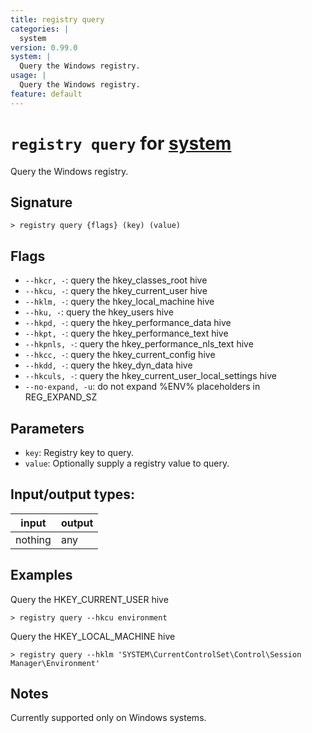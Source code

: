 ```yaml
---
title: registry query
categories: |
  system
version: 0.99.0
system: |
  Query the Windows registry.
usage: |
  Query the Windows registry.
feature: default
---
```

<!-- This file is automatically generated. Please edit the command in https://github.com/nushell/nushell instead. -->

# `registry query` for [system](/commands/categories/system.md)

<div class='command-title'>Query the Windows registry.</div>

## Signature

```> registry query {flags} (key) (value)```

## Flags

 -  `--hkcr, -`: query the hkey_classes_root hive
 -  `--hkcu, -`: query the hkey_current_user hive
 -  `--hklm, -`: query the hkey_local_machine hive
 -  `--hku, -`: query the hkey_users hive
 -  `--hkpd, -`: query the hkey_performance_data hive
 -  `--hkpt, -`: query the hkey_performance_text hive
 -  `--hkpnls, -`: query the hkey_performance_nls_text hive
 -  `--hkcc, -`: query the hkey_current_config hive
 -  `--hkdd, -`: query the hkey_dyn_data hive
 -  `--hkculs, -`: query the hkey_current_user_local_settings hive
 -  `--no-expand, -u`: do not expand %ENV% placeholders in REG_EXPAND_SZ

## Parameters

 -  `key`: Registry key to query.
 -  `value`: Optionally supply a registry value to query.


## Input/output types:

| input   | output |
| ------- | ------ |
| nothing | any    |

## Examples

Query the HKEY_CURRENT_USER hive
```nu
> registry query --hkcu environment

```

Query the HKEY_LOCAL_MACHINE hive
```nu
> registry query --hklm 'SYSTEM\CurrentControlSet\Control\Session Manager\Environment'

```

## Notes
Currently supported only on Windows systems.
